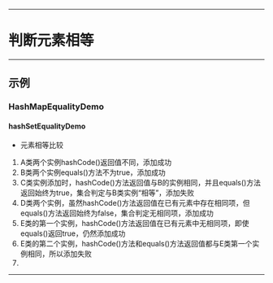 ------
# 判断元素相等

------
## 示例
### HashMapEqualityDemo
#### hashSetEqualityDemo
- 元素相等比较
1. A类两个实例hashCode()返回值不同，添加成功
2. B类两个实例equals()方法不为true，添加成功
3. C类实例添加时，hashCode()方法返回值与B的实例相同，并且equals()方法返回始终为true，集合判定与B类实例“相等”，添加失败
4. D类两个实例，虽然hashCode()方法返回值在已有元素中存在相同项，但equals()方法返回始终为false，集合判定无相同项，添加成功
5. E类的第一个实例，hashCode()方法返回值在已有元素中无相同项，即使equals()返回true，仍然添加成功
6. E类的第二个实例，hashCode()方法和equals()方法返回值都与E类第一个实例相同，所以添加失败
7. 

------
